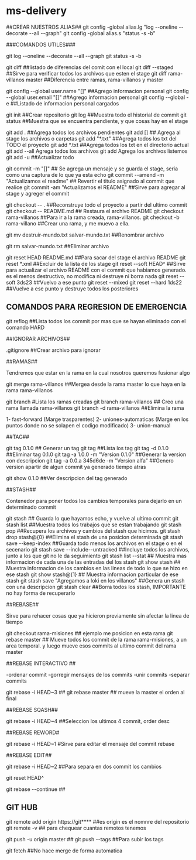 # ms-delivery

##CREAR NUESTROS ALIAS##
git config -global alias.lg "log --oneline --decorate --all --graph"
git config -global alias.s "status -s -b"

###COMANDOS UTILES###

git log --oneline --decorate --all --graph
git status -s -b

git diff ##listado de diferencias del comit con el local
git diff --staged ##Sirve para verificar todos los archivos que esten el stage
git diff rama-villanos master ##Diferencia entre ramas, rama-villanos y master

git config --global user.name "[]" ##Agrego informacion personal
git config --global user.email "[]" ##Agrego informacion personal
git config --global -e ##Listado de informacion personal cargados

git init ##Crear repositorio
git log ##Muestra todo el historial de commit
git status ##Muestra que se encuentra pendiente, y que cosas hay en el stage

git add . ##Agrega todos los archivos pendientes
git add [] ## Agrega al stage los archivos o carpetas
git add "*.txt" ##Agrega todos los txt del TODO el proyecto
git add *.txt ##Agrega todos los txt en el directorio actual
git add --all Agrega todos los archivos
git add <lista de archivos> Agrega los archivos listemos
git add -u ##Actualizar todo

git commit -m "[]" ## Se agrega un mensaje y se guarda el stage, seria como una captura de lo que ya esta echo 
git commit --amend -m "Actualizamos el readme" ## Revertir el titulo asignado al commit que realice
git commit -am "Actualizamos el README" ##Sirve para agregar al stage y agreger el commit

git checkout -- . ##Reconstruye todo el proyecto a partir del ultimo commit
git checkout -- README.md ## Restaura el archivo README
git checkout rama-villanos ##Para ir a la rama creada, rama-villanos.
git checkout -b rama-villano ##Crear una rama, y me muevo a ella. 

git mv destruir-mundo.txt salvar-mundo.txt ##Renombrar archivo

git rm salvar-mundo.txt ##Eliminar archivo

git reset HEAD README.md ##Para sacar del stage el archivo README
git reset *.xml ##Excluir de la lista de los stage
git reset --soft HEAD^ ##Sirve para actualizar el archivo README con el commit que habiamos generado. es el menos destructivo, no modifica ni destruye ni borra nada
git reset --soft 3ds23 ##Vuelvo a ese punto
git reset --mixed 
git reset --hard 1ds22 ##Vuelve a ese punto y destruye todos los posteriores

## COMANDOS PARA REGRESION DE EMERGENCIA 

git reflog ##Lista todos los commit por mas que se hayan eliminado con el comando HARD

##IGNORAR ARCHIVOS##

.gitignore ##Crear archivo para ignorar

##RAMAS##

Tendremos que estar en la rama en la cual nosotros queremos fusionar algo

git merge rama-villanos ##Mergea desde la rama master lo que haya en la rama rama-villanos

git branch #Lista los ramas creadas
git branch rama-villanos ## Creo una rama llamada rama-villanos
git branch -d rama-villanos ##Elimina la rama

1- fast-forward (Marge trasparentes)
2- uniones-automaticas (Marge en los puntos donde no se solapen el codigo modificado)
3- union-manual

##TAG##

git tag 0.1.0 ## Generar un tag
git tag ##Lista los tag
git tag -d 0.1.0 ##Eliminar tag 0.1.0
git tag -a 1.0.0 -m "Version 0.1.0" ##Generar la version con descripcion
git tag -a 0.0.a 345d6de -m "Version alfa" ##Genero version apartir de algun commit ya generado tiempo atras

git show 0.1.0 ##Ver descripcion del tag generado

##STASH##

Contenedor para poner todos los cambios temporales para dejarlo en un determinado commit

git stash ## Guarda lo que hayamos echo, y vuelve al ultimo commit
git stash list ##Muestra todos los trabajos que se estan trabajando
git stash pop ##Recupera los archivos y cambios del stash que hicimos.
git stash drop stash@{0} ##Elimina el stash de una posicion determinada 
git stash save --keep-index ##Guarda todo menos los archivos en el stage o en el secenario
git stash save --include--untracked ##Incluye todos los archivos, junto a los que git no le da seguimiento
git stash list --stat ## Muestra mas informacion de cada una  de las entradas del los stash
git show stash ## Muestra informacion de los cambios en las lineas de todo lo que se hizo en ese stash
git show stash@{1} ## Muestra informacion particular de ese stash
git stash save "Agregamos a loki en los villanos" ##Genera un stash con una descripcion
git stash clear ##Borra todos los stash, IMPORTANTE no hay forma de recuperarlo

##REBASE##

Sirve para rehacer cosas que ya hicieron previamente sin afectar la linea de tiempo

git checkout rama-misiones ## ejemplo me posicion en esta rama
git rebase  master ## Mueve todos los commit de la rama rama-misiones, a un area temporal. y luego mueve esos commits al ultimo commit del rama master

##REBASE INTERACTIVO ##

-ordenar commit
-gorregir mensajes de los commits
-unir commits
-separar commits

git rebase -i HEAD~3 ## 
git rebase master ## mueve la master el orden al final

##REBASE SQASH##

git rebase -i HEAD~4 ##Seleccion los ultimos 4 commit, order desc

##REBASE REWORD#

git rebase -i HEAD~1 #Sirve para editar el mensaje del commit rebase 

##REBASE EDIT##

git rebase -i HEAD~2 ##Para separa en dos commit los cambios

git reset HEAD^

git rebase --continue ##

## GIT HUB ##

git remote add origin https://git**** ##es origin es el nomnre del repositorio
git remote -v ## para chequear cuantas remotos tenemos

git push -u origin master ##
git push --tags ##Para subir los tags

git fetch ##No hace merge de forma automatica
